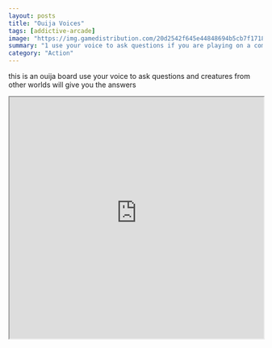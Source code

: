 ```yaml
---
layout: posts
title: "Ouija Voices"
tags: [addictive-arcade]
image: "https://img.gamedistribution.com/20d2542f645e44848694b5cb7f17186e-512x384.jpeg"
summary: "1 use your voice to ask questions if you are playing on a computer you will need a microphone 2 never play alone 3 creatures from other worlds can lie or be unfriendly so do not make serious decisions on their answers 4 if you understand these rules say ok"
category: "Action"
---
```


this is an ouija board use your voice to ask questions and creatures from other worlds will give you the answers

<iframe width="100%" height="480px;" src="https://html5.gamedistribution.com/20d2542f645e44848694b5cb7f17186e/"></iframe>